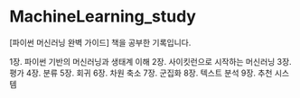 # MachineLearning_study
[파이썬 머신러닝 완벽 가이드] 책을 공부한 기록입니다.

1장. 파이썬 기반의 머신러닝과 생태계 이해
2장. 사이킷런으로 시작하는 머신러닝
3장. 평가
4장. 분류
5장. 회귀
6장. 차원 축소
7장. 군집화
8장. 텍스트 분석
9장. 추천 시스템
